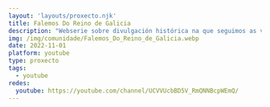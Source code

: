 ```yaml
---
layout: 'layouts/proxecto.njk'
title: Falemos Do Reino de Galicia
description: "Webserie sobre divulgación histórica na que seguimos as viaxes por Galicia de Carlos Lixó, Doutor en Historia e profesor da materia no ensino obrigatorio. Cun caderno de notas baixo o brazo e un millón de preguntas por respostar, Lixó visitará os diferentes escearios que algún dia foron chave na configuración do Reino. \nPor que se o Reino de Galiza é tan obvio as galegas e galegos sabemos tan pouco de el? A Historia a escribiron sempre os vencedores? Como se investiga a historia na contemporaneidade? \nPara responder estas cuestións, Lixó falará con expertos na materia que lle axudarán a discernir entre mito e feito, visitará restos arqueolóxicos e fondos documentais que avalan os diferentes campos de estudo. Facendo un percorrido que de seguro nos obrigará a que nos cuestionemos todo o que coñecemos sobre a historia medieval de Galicia. \nFalemos de Historia, falemos do Reino de Galicia. \n#FalemosdoReinodeGalicia \nProxecto financiado pola Area de Cultura da Deputación da Coruña. "
img: /img/comunidade/Falemos_Do_Reino_de_Galicia.webp
date: 2022-11-01
platform: youtube
type: proxecto
tags:
  - youtube
redes:
  youtube: https://youtube.com/channel/UCVVUcbBD5V_RmQNNBcpWEmQ/
---
```

